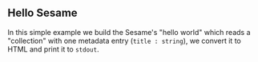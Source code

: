 Hello Sesame
------------

In this simple example we build the Sesame's "hello world" which reads a "collection" with one metadata entry (`title : string`), we convert it to HTML and print it to `stdout`.